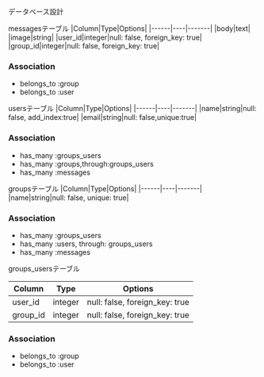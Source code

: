 データベース設計

messagesテーブル
|Column|Type|Options|
|------|----|-------|
|body|text|
|image|string|
|user_id|integer|null: false, foreign_key: true|
|group_id|integer|null: false, foreign_key: true|

### Association
- belongs_to :group
- belongs_to :user


usersテーブル
|Column|Type|Options|
|------|----|-------|
|name|string|null: false, add_index:true|
|email|string|null: false,unique:true|

### Association
- has_many :groups_users
- has_many :groups,through:groups_users
- has_many :messages


groupsテーブル
|Column|Type|Options|
|------|----|-------|
|name|string|null: false, unique: true|

### Association
- has_many :groups_users
- has_many :users, through: groups_users
- has_many :messages

groups_usersテーブル

|Column|Type|Options|
|------|----|-------|
|user_id|integer|null: false, foreign_key: true|
|group_id|integer|null: false, foreign_key: true|

### Association
- belongs_to :group
- belongs_to :user

